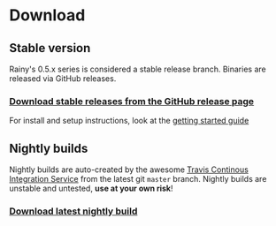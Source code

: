Download
========

Stable version
--------------

Rainy's 0.5.x series is considered a stable release branch. Binaries are released via GitHub releases.

### [Download stable releases from the GitHub release page][dl-stable]

[dl-stable]: https://github.com/Dynalon/Rainy/releases/

For install and setup instructions, look at the [getting started guide](GETTING_STARTED.md)

Nightly builds
---------------

Nightly builds are auto-created by the awesome [Travis Continous Integration Service](http://www.travis-ci.org) from the latest git `master` branch. Nightly builds are unstable and untested, **use at your own risk**!

### [Download latest nightly build](http://dynalon.github.io/Rainy/nightly/rainy-nightly.zip)

